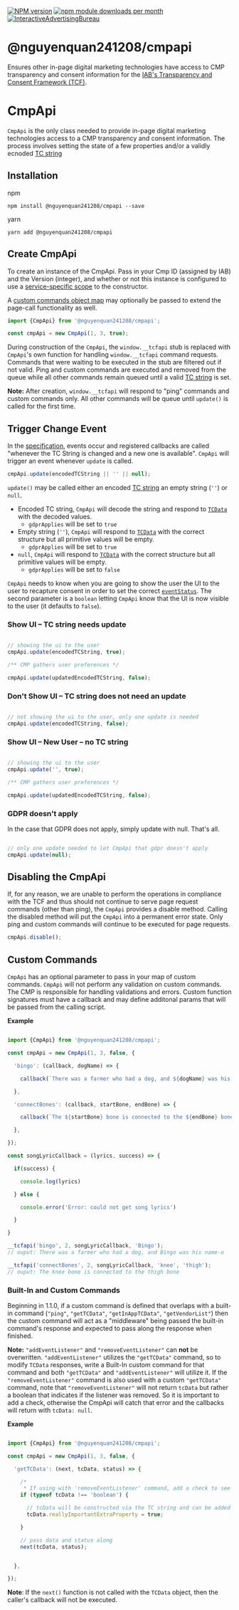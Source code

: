 [![NPM version](https://img.shields.io/npm/v/@nguyenquan241208/cmpapi.svg?style=flat-square)](https://www.npmjs.com/package/@nguyenquan241208/cmpapi)
[![npm module downloads per month](http://img.shields.io/npm/dm/@nguyenquan241208/cmpapi.svg?style=flat)](https://www.npmjs.org/package/@nguyenquan241208/cmpapi)
[![InteractiveAdvertisingBureau](https://circleci.com/gh/InteractiveAdvertisingBureau/iabtcf-es.svg?style=shield)](https://circleci.com/gh/InteractiveAdvertisingBureau/iabtcf-es)


# @nguyenquan241208/cmpapi

Ensures other in-page digital marketing technologies have access to CMP transparency and consent information for the [IAB's Transparency and Consent Framework (TCF)](https://github.com/InteractiveAdvertisingBureau/GDPR-Transparency-and-Consent-Framework).

# CmpApi

`CmpApi` is the only class needed to provide in-page digital marketing technologies access to a CMP transparency and consent information.
The process involves setting the state of a few properties and/or a validly ecnoded [TC string](https://github.com/InteractiveAdvertisingBureau/GDPR-Transparency-and-Consent-Framework/blob/master/TCFv2/IAB%20Tech%20Lab%20-%20Consent%20string%20and%20vendor%20list%20formats%20v2.md#about-the-transparency--consent-string-tc-string)

## Installation

npm
```
npm install @nguyenquan241208/cmpapi --save
```

yarn
```
yarn add @nguyenquan241208/cmpapi
```



## Create CmpApi

To create an instance of the CmpApi. Pass in your Cmp ID (assigned by IAB) and the Version (integer), and whether or not this instance is configured to use a [service-specific scope](https://github.com/InteractiveAdvertisingBureau/GDPR-Transparency-and-Consent-Framework/blob/master/TCFv2/IAB%20Tech%20Lab%20-%20Consent%20string%20and%20vendor%20list%20formats%20v2.md#what-are-the-different-scopes-for-a-tc-string) to the constructor.

A [custom commands object map](#custom-commands) may optionally be passed to extend the page-call functionality as well.

````javascript
import {CmpApi} from '@nguyenquan241208/cmpapi';

const cmpApi = new CmpApi(1, 3, true);
````

During construction of the `CmpApi`, the `window.__tcfapi` stub is replaced
with `CmpApi`'s own function for handling `window.__tcfapi` command requests.
Commands that were waiting to be executed in the stub are filtered out if not
valid. Ping and custom commands are executed and removed from the queue while
all other commands remain queued until a valid [TC
string](https://github.com/InteractiveAdvertisingBureau/GDPR-Transparency-and-Consent-Framework/blob/master/TCFv2/IAB%20Tech%20Lab%20-%20Consent%20string%20and%20vendor%20list%20formats%20v2.md#about-the-transparency--consent-string-tc-string)
is set.

**Note:** After creation, `window.__tcfapi` will respond to "ping" commands and custom commands only. All other commands
will be queue until `update()` is called for the first time.

## Trigger Change Event

In the [specification](https://github.com/InteractiveAdvertisingBureau/GDPR-Transparency-and-Consent-Framework/blob/master/TCFv2/IAB%20Tech%20Lab%20-%20CMP%20API%20v2.md#addeventlistener), events occur and registered callbacks are called "whenever the TC String is changed and a new one is available".  `CmpApi` will trigger an event whenever `update` is called.
````javascript
cmpApi.update(encodedTCString || '' || null);
````

`update()` may be called either an encoded [TC
string](https://github.com/InteractiveAdvertisingBureau/GDPR-Transparency-and-Consent-Framework/blob/master/TCFv2/IAB%20Tech%20Lab%20-%20Consent%20string%20and%20vendor%20list%20formats%20v2.md#creating-a-tc-string)
an empty string (`''`) or `null`.

* Encoded TC string, `CmpApi` will decode the string and respond to [`TCData`](https://github.com/InteractiveAdvertisingBureau/GDPR-Transparency-and-Consent-Framework/blob/master/TCFv2/IAB%20Tech%20Lab%20-%20CMP%20API%20v2.md#tcdata) with the decoded values.
  * `gdprApplies` will be set to `true`
* Empty string (`''`), `CmpApi` will respond to [`TCData`](https://github.com/InteractiveAdvertisingBureau/GDPR-Transparency-and-Consent-Framework/blob/master/TCFv2/IAB%20Tech%20Lab%20-%20CMP%20API%20v2.md#tcdata) with the correct structure but all primitive values will be empty.
  * `gdprApplies` will be set to `true`
* `null`, `CmpApi` will respond to [`TCData`](https://github.com/InteractiveAdvertisingBureau/GDPR-Transparency-and-Consent-Framework/blob/master/TCFv2/IAB%20Tech%20Lab%20-%20CMP%20API%20v2.md#tcdata) with the correct structure but all primitive values will be empty.
  * `gdprApplies` will be set to `false`

`CmpApi` needs to know when you are going to show the user the UI to the user
to recapture consent in order to set the correct
[`eventStatus`](https://github.com/InteractiveAdvertisingBureau/GDPR-Transparency-and-Consent-Framework/blob/master/TCFv2/IAB%20Tech%20Lab%20-%20CMP%20API%20v2.md#addeventlistener).
The second parameter is a `boolean` letting `CmpApi` know that the UI is now
visible to the user (it defaults to `false`).

### Show UI – TC string needs update

````javascript

// showing the ui to the user
cmpApi.update(encodedTCString, true);

/** CMP gathers user preferences */

cmpApi.update(updatedEncodedTCString, false);

````

### Don't Show UI – TC string does not need an update

````javascript

// not showing the ui to the user, only one update is needed
cmpApi.update(encodedTCString, false);

````

### Show UI – New User – no TC string

````javascript

// showing the ui to the user
cmpApi.update('', true);

/** CMP gathers user preferences */

cmpApi.update(updatedEncodedTCString, false);

````

### GDPR doesn't apply
In the case that GDPR does not apply, simply update with null. That's all.

````javascript

// only one update needed to let CmpApi that gdpr doesn't apply
cmpApi.update(null);

````

## Disabling the CmpApi
If, for any reason, we are unable to perform the operations in compliance with
the TCF and thus should not continue to serve page request commands (other than ping),
the `CmpApi` provides a disable method. Calling the disabled method will put the `CmpApi`
into a permanent error state. Only ping and custom commands will continue to be executed
for page requests.

````javascript
cmpApi.disable();
````

## Custom Commands
`CmpApi` has an optional parameter to pass in your map of custom commands.
`CmpApi` will not perform any validation on custom commands. The CMP is
responsible for handling validations and errors. Custom function signatures
must have a callback and may define additonal params that will be passed from
the calling script.

**Example**
````javascript

import {CmpApi} from '@nguyenquan241208/cmpapi';

const cmpApi = new CmpApi(1, 3, false, {

  'bingo': (callback, dogName) => {

    callback(`There was a farmer who had a dog, and ${dogName} was his name-o`);

  },

  'connectBones': (callback, startBone, endBone) => {

    callback(`The ${startBone} bone is connected to the ${endBone} bone.`);

  },

});

const songLyricCallback = (lyrics, success) => {

  if(success) {

    console.log(lyrics)

  } else {

    console.error('Error: could not get song lyrics')

  }

}

__tcfapi('bingo', 2, songLyricCallback, 'Bingo');
// ouput: There was a farmer who had a dog, and Bingo was his name-o

__tcfapi('connectBones', 2, songLyricCallback, 'knee', 'thigh');
// ouput: The knee bone is connected to the thigh bone

````
### Built-In and Custom Commands
Beginning in 1.1.0, if a custom command is defined that overlaps with a built-in command (`"ping"`, `"getTCData"`, `"getInAppTCData"`, `"getVendorList"`) then the custom command will act as a "middleware" being passed the built-in command's response and expected to pass along the response when finished.

**Note:** `"addEventListener"` and `"removeEventListener"` can __not__ be overwritten.  `"addEventListener"` utilizes the `"getTCData"` command, so to modify `TCData` responses, write a Built-In custom command for that command and both `"getTCData"` and `"addEventListener"` will utilize it.  If the `"removeEventListener"` command is also used with a custom `"getTCData"` command, note that `"removeEventListener"` will not return `tcData` but rather a boolean that indicates if the listener was removed.  So it is important to add a check, otherwise the CmpApi will catch that error and the callbacks will return with `tcData: null`.

**Example**
````javascript

import {CmpApi} from '@nguyenquan241208/cmpapi';

const cmpApi = new CmpApi(1, 3, false, {

  'getTCData': (next, tcData, status) => {

    /*
     * If using with 'removeEventListener' command, add a check to see if tcData is not a boolean. */
    if (typeof tcData !== 'boolean') {

      // tcData will be constructed via the TC string and can be added to here
      tcData.reallyImportantExtraProperty = true;

    }

    // pass data and status along
    next(tcData, status);


  },

});


````
**Note**: If the `next()` function is not called with the `TCData` object, then the caller's callback will not be executed.
